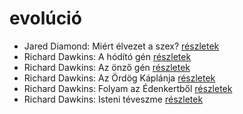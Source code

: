 # evolúció

- Jared Diamond: Miért élvezet a szex? [részletek](_details/Jared%20Diamond.md#id_908)
- Richard Dawkins: A hódító gén [részletek](_details/Richard%20Dawkins.md#id_359)
- Richard Dawkins: Az önző gén [részletek](_details/Richard%20Dawkins.md#id_360)
- Richard Dawkins: Az Ördög Káplánja [részletek](_details/Richard%20Dawkins.md#id_361)
- Richard Dawkins: Folyam az Édenkertből [részletek](_details/Richard%20Dawkins.md#id_362)
- Richard Dawkins: Isteni téveszme [részletek](_details/Richard%20Dawkins.md#id_363)